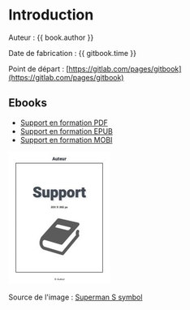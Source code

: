 # Introduction

Auteur : {{ book.author }}

Date de fabrication : {{ gitbook.time }}

Point de départ : [https://gitlab.com/pages/gitbook](https://gitlab.com/pages/gitbook)

## Ebooks

* [Support en formation PDF](/gitbook-publication.pdf)
* [Support en formation EPUB](/gitbook-publication.epub)
* [Support en formation MOBI](/gitbook-publication.mobi)

![Support](cover_small.jpg)

Source de l'image : [Superman S symbol](https://commons.wikimedia.org/wiki/File:Superman_S_symbol.svg)
